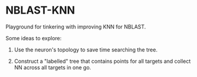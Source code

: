 # NBLAST-KNN
Playground for tinkering with improving KNN for NBLAST. 

Some ideas to explore:

1. Use the neuron's topology to save time searching the tree.

2. Construct a "labelled" tree that contains points for all targets and collect NN across all targets in one go.
